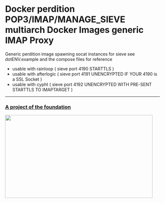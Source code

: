Docker perdition POP3/IMAP/MANAGE_SIEVE multiarch  Docker Images  generic IMAP Proxy
===

Generic perdition image spawning socat instances for sieve
see dotENV.example and the compose files for reference

* usable with rainloop   ( sieve port 4190 STARTTLS )
* usable with afterlogic ( sieve port 4191 UNENCRYPTED IF YOUR 4190 is a SSL Socket )
* usable with cypht      ( sieve port 4192 UNENCRYPTED WITH PRE-SENT STARTTLS TO IMAPTARGET )

---

<a href="https://the-foundation.gitlab.io/">
<h3>A project of the foundation</h3>
<div><img src="https://hcxi2.2ix.ch/gitlab/the-foundation/docker-perdition/README.md/logo.jpg" width="480" height="270"/></div></a>
